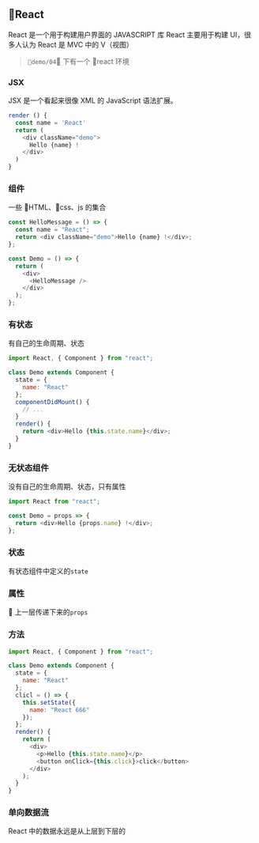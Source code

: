 ## React

React 是一个用于构建用户界面的 JAVASCRIPT 库
React 主要用于构建 UI，很多人认为 React 是 MVC 中的 V（视图）

> `demo/04` 下有一个 react 环境

### JSX

JSX 是一个看起来很像 XML 的 JavaScript 语法扩展。

```javascript
render () {
  const name = 'React'
  return (
    <div className="demo">
      Hello {name} !
    </div>
  )
}
```

### 组件

一些 HTML、css、js 的集合

```javascript
const HelloMessage = () => {
  const name = "React";
  return <div className="demo">Hello {name} !</div>;
};

const Demo = () => {
  return (
    <div>
      <HelloMessage />
    </div>
  );
};
```

### 有状态

有自己的生命周期、状态

```javascript
import React, { Component } from "react";

class Demo extends Component {
  state = {
    name: "React"
  };
  componentDidMount() {
    // ...
  }
  render() {
    return <div>Hello {this.state.name}</div>;
  }
}
```

### 无状态组件

没有自己的生命周期、状态，只有属性

```javascript
import React from "react";

const Demo = props => {
  return <div>Hello {props.name} !</div>;
};
```

### 状态

有状态组件中定义的`state`

### 属性

 上一层传递下来的`props`

### 方法

```javascript
import React, { Component } from "react";

class Demo extends Component {
  state = {
    name: "React"
  };
  clicl = () => {
    this.setState({
      name: "React 666"
    });
  };
  render() {
    return (
      <div>
        <p>Hello {this.state.name}</p>
        <button onClick={this.click}>click</button>
      </div>
    );
  }
}
```

### 单向数据流

React 中的数据永远是从上层到下层的

